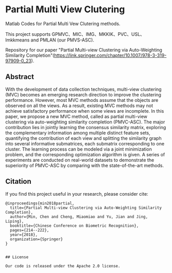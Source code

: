 # Partial Multi View Clutering

Matlab Codes for Partial Multi Vew Clutering methods.

This project supports GPMVC、MIC、IMG、MKKIK、PVC、USL、lmkkmeans and PMLAN (our PMVS-ASC).

Repository for our paper "Partial Multi-view Clustering via Auto-Weighting Similarity Completion"(https://link.springer.com/chapter/10.1007/978-3-319-97909-0_23).

## Abstract

With the development of data collection techniques, multi-view clustering (MVC) becomes an emerging research direction to improve the clustering performance. However, most MVC methods assume that the objects are observed on all the views. As a result, existing MVC methods may not achieve satisfactory performance when some views are incomplete. In this paper, we propose a new MVC method, called as partial multi-view clustering via auto-weighting similarity completion (PMVC-ASC). The major contribution lies in jointly learning the consensus similarity matrix, exploring the complementary information among multiple distinct feature sets, quantifying the contribution of each view and splitting the similarity graph into several informative submatrices, each submatrix corresponding to one cluster. The learning process can be modeled via a joint minimization problem, and the corresponding optimization algorithm is given. A series of experiments are conducted on real-world datasets to demonstrate the superiority of PMVC-ASC by comparing with the state-of-the-art methods.

## Citation

If you find this project useful in your research, please consider cite:
```
@inproceedings{min2018partial,
  title={Partial Multi-view Clustering via Auto-Weighting Similarity Completion},
  author={Min, Chen and Cheng, Miaomiao and Yu, Jian and Jing, Liping},
  booktitle={Chinese Conference on Biometric Recognition},
  pages={214--222},
  year={2018},
  organization={Springer}
}


## License

Our code is released under the Apache 2.0 license.
